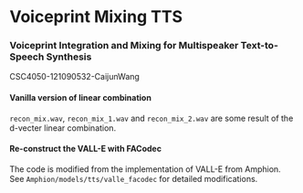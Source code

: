 # Voiceprint Mixing TTS

### Voiceprint Integration and Mixing for Multispeaker Text-to-Speech Synthesis

CSC4050-121090532-CaijunWang

#### Vanilla version of linear combination
`recon_mix.wav`, `recon_mix_1.wav` and `recon_mix_2.wav` are some result of the d-vecter linear combination.

#### Re-construct the VALL-E with FACodec
The code is modified from the implementation of VALL-E from Amphion. See `Amphion/models/tts/valle_facodec` for detailed modifications.